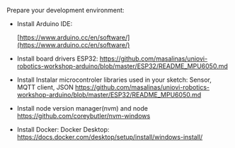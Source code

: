 Prepare your development environment:

- Install Arduino IDE:
  
  [https://www.arduino.cc/en/software/](https://www.arduino.cc/en/software/)

- Install board drivers ESP32:
  https://github.com/masalinas/uniovi-robotics-workshop-arduino/blob/master/ESP32/README_MPU6050.md

- Install Instalar microcontroler libraries used in your sketch: Sensor, MQTT client, JSON
  https://github.com/masalinas/uniovi-robotics-workshop-arduino/blob/master/ESP32/README_MPU6050.md

- Install node version manager(nvm) and node
  https://github.com/coreybutler/nvm-windows

- Install Docker: Docker Desktop:
  https://docs.docker.com/desktop/setup/install/windows-install/


